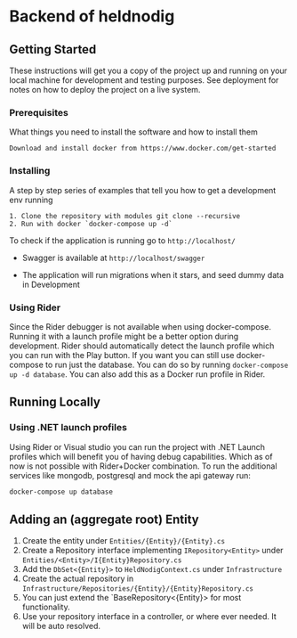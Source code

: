 # Backend of heldnodig

## Getting Started

These instructions will get you a copy of the project up and running on your local machine for development and testing purposes.
See deployment for notes on how to deploy the project on a live system.

### Prerequisites

What things you need to install the software and how to install them

```
Download and install docker from https://www.docker.com/get-started
```
### Installing

A step by step series of examples that tell you how to get a development env running

```
1. Clone the repository with modules git clone --recursive
2. Run with docker `docker-compose up -d`
```

To check if the application is running go to `http://localhost/`
* Swagger is available at `http://localhost/swagger`

* The application will run migrations when it stars, and seed dummy data in Development

### Using Rider

Since the Rider debugger is not available when using docker-compose.
Running it with a launch profile might be a better option during development.
Rider should automatically detect the launch profile which you can run with the Play button.
If you want you can still use docker-compose to run just the database.
You can do so by running `docker-compose up -d database`.
You can also add this as a Docker run profile in Rider.

## Running Locally

### Using .NET launch profiles

Using Rider or Visual studio you can run the project with .NET Launch profiles which will benefit you
of having debug capabilities. Which as of now is not possible with Rider+Docker combination.
To run the additional services like mongodb, postgresql and mock the api gateway run:

```bash
docker-compose up database
```

## Adding an (aggregate root) Entity

1. Create the entity under `Entities/{Entity}/{Entity}.cs`
2. Create a Repository interface implementing `IRepository<Entity>` under `Entities/<Entity>/I{Entity}Repository.cs`
3. Add the `DbSet<{Entity}>` to `HeldNodigContext.cs` under `Infrastructure`
4. Create the actual repository in `Infrastructure/Repositories/{Entity}/{Entity}Repository.cs`
4. You can just extend the `BaseRepository<{Entity}> for most functionality.
5. Use your repository interface in a controller, or where ever needed. It will be auto resolved.
